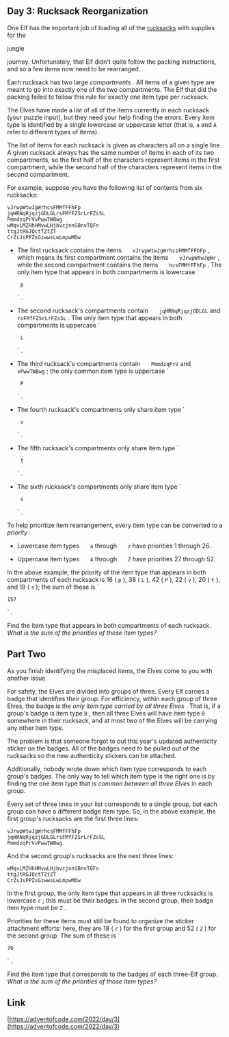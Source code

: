 ## Day 3: Rucksack Reorganization

One Elf has the important job of loading all of the
[rucksacks](https://en.wikipedia.org/wiki/Rucksack)
with supplies for the

jungle

journey. Unfortunately, that Elf didn't quite follow the packing instructions, and so a few items now need to be rearranged.

Each rucksack has two large
_compartments_
. All items of a given type are meant to go into exactly one of the two compartments. The Elf that did the packing failed to follow this rule for exactly one item type per rucksack.

The Elves have made a list of all of the items currently in each rucksack (your puzzle input), but they need your help finding the errors. Every item type is identified by a single lowercase or uppercase letter (that is,
`a`
and
`A`
refer to different types of items).

The list of items for each rucksack is given as characters all on a single line. A given rucksack always has the same number of items in each of its two compartments, so the first half of the characters represent items in the first compartment, while the second half of the characters represent items in the second compartment.

For example, suppose you have the following list of contents from six rucksacks:

```
vJrwpWtwJgWrhcsFMMfFFhFp
jqHRNqRjqzjGDLGLrsFMfFZSrLrFZsSL
PmmdzqPrVvPwwTWBwg
wMqvLMZHhHMvwLHjbvcjnnSBnvTQFn
ttgJtRGJQctTZtZT
CrZsJsPPZsGzwwsLwLmpwMDw

```

- The first rucksack contains the items
  `    vJrwpWtwJgWrhcsFMMfFFhFp
  `
  , which means its first compartment contains the items
  `    vJrwpWtwJgWr
  `
  , while the second compartment contains the items
  `    hcsFMMfFFhFp
  `
  . The only item type that appears in both compartments is lowercase
  `

       p

  `
  .

- The second rucksack's compartments contain
  `    jqHRNqRjqzjGDLGL
  `
  and
  `    rsFMfFZSrLrFZsSL
  `
  . The only item type that appears in both compartments is uppercase
  `

       L

  `
  .

- The third rucksack's compartments contain
  `    PmmdzqPrV
  `
  and
  `    vPwwTWBwg
  `
  ; the only common item type is uppercase
  `

       P

  `
  .

- The fourth rucksack's compartments only share item type
  `

       v

  `
  .

- The fifth rucksack's compartments only share item type
  `

       t

  `
  .

- The sixth rucksack's compartments only share item type
  `

       s

  `
  .

To help prioritize item rearrangement, every item type can be converted to a
_priority_
:

- Lowercase item types
  `    a
  `
  through
  `    z
  `
  have priorities 1 through 26.

- Uppercase item types
  `    A
  `
  through
  `    Z
  `
  have priorities 27 through 52.

In the above example, the priority of the item type that appears in both compartments of each rucksack is 16 (
`p`
), 38 (
`L`
), 42 (
`P`
), 22 (
`v`
), 20 (
`t`
), and 19 (
`s`
); the sum of these is
`

    157

`
.

Find the item type that appears in both compartments of each rucksack.
_What is the sum of the priorities of those item types?_

## Part Two

As you finish identifying the misplaced items, the Elves come to you with another issue.

For safety, the Elves are divided into groups of three. Every Elf carries a badge that identifies their group. For efficiency, within each group of three Elves, the badge is the
_only item type carried by all three Elves_
. That is, if a group's badge is item type
`B`
, then all three Elves will have item type
`B`
somewhere in their rucksack, and at most two of the Elves will be carrying any other item type.

The problem is that someone forgot to put this year's updated authenticity sticker on the badges. All of the badges need to be pulled out of the rucksacks so the new authenticity stickers can be attached.

Additionally, nobody wrote down which item type corresponds to each group's badges. The only way to tell which item type is the right one is by finding the one item type that is
_common between all three Elves_
in each group.

Every set of three lines in your list corresponds to a single group, but each group can have a different badge item type. So, in the above example, the first group's rucksacks are the first three lines:

```
vJrwpWtwJgWrhcsFMMfFFhFp
jqHRNqRjqzjGDLGLrsFMfFZSrLrFZsSL
PmmdzqPrVvPwwTWBwg

```

And the second group's rucksacks are the next three lines:

```
wMqvLMZHhHMvwLHjbvcjnnSBnvTQFn
ttgJtRGJQctTZtZT
CrZsJsPPZsGzwwsLwLmpwMDw

```

In the first group, the only item type that appears in all three rucksacks is lowercase
`r`
; this must be their badges. In the second group, their badge item type must be
`Z`
.

Priorities for these items must still be found to organize the sticker attachment efforts: here, they are 18 (
`r`
) for the first group and 52 (
`Z`
) for the second group. The sum of these is
`

    70

`
.

Find the item type that corresponds to the badges of each three-Elf group.
_What is the sum of the priorities of those item types?_

## Link

[https://adventofcode.com/2022/day/3](https://adventofcode.com/2022/day/3)
